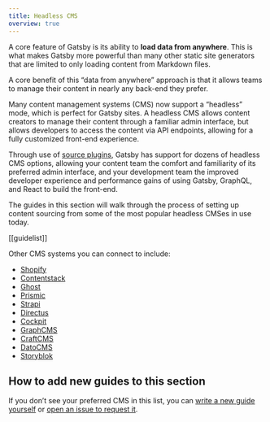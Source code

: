 ```yaml
---
title: Headless CMS
overview: true
---
```


A core feature of Gatsby is its ability to **load data from anywhere**. This is what makes Gatsby more powerful than many other static site generators that are limited to only loading content from Markdown files.

A core benefit of this “data from anywhere” approach is that it allows teams to manage their content in nearly any back-end they prefer.

Many content management systems (CMS) now support a “headless” mode, which is perfect for Gatsby sites. A headless CMS allows content creators to manage their content through a familiar admin interface, but allows developers to access the content via API endpoints, allowing for a fully customized front-end experience.

Through use of [source plugins](/plugins/?=source), Gatsby has support for dozens of headless CMS options, allowing your content team the comfort and familiarity of its preferred admin interface, and your development team the improved developer experience and performance gains of using Gatsby, GraphQL, and React to build the front-end.

The guides in this section will walk through the process of setting up content sourcing from some of the most popular headless CMSes in use today.

[[guidelist]]

Other CMS systems you can connect to include:

* [Shopify](https://www.gatsbyjs.org/packages/gatsby-source-shopify/?=gatsby-source-)
* [Contentstack](https://www.gatsbyjs.org/packages/gatsby-source-contentstack/?=gatsby-source-)
* [Ghost](https://www.gatsbyjs.org/packages/gatsby-source-ghost/?=gatsby-source-)
* [Prismic](https://www.gatsbyjs.org/packages/gatsby-source-prismic/?=gatsby-source-)
* [Strapi](https://www.gatsbyjs.org/packages/gatsby-source-strapi/?=gatsby-source-)
* [Directus](https://www.gatsbyjs.org/packages/gatsby-source-directus/?=gatsby-source-)
* [Cockpit](https://www.gatsbyjs.org/packages/gatsby-plugin-cockpit/?=gatsby-source-)
* [GraphCMS](https://www.gatsbyjs.org/packages/gatsby-source-graphcms-beta-patch/?=gatsby-source-)
* [CraftCMS](https://www.gatsbyjs.org/packages/gatsby-source-craftcms/?=gatsby-source-)
* [DatoCMS](https://www.gatsbyjs.org/packages/gatsby-source-datocms/?=gatsby-source-)
* [Storyblok](https://www.gatsbyjs.org/packages/gatsby-source-storyblok/?=gatsby-source-)

## How to add new guides to this section

If you don’t see your preferred CMS in this list, you can [write a new guide yourself](/docs/how-to-contribute/) or [open an issue to request it](https://github.com/gatsbyjs/gatsby/issues/new/choose).
